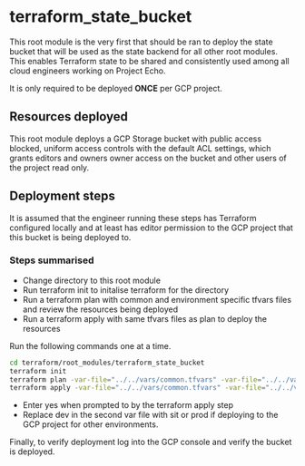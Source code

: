 # terraform_state_bucket
This root module is the very first that should be ran to deploy the state bucket that will be used as the state backend for all other root modules. This enables Terraform state to be shared and consistently used among all cloud engineers working on Project Echo.

It is only required to be deployed <b>ONCE</b> per GCP project.

## Resources deployed
This root module deploys a GCP Storage bucket with public access blocked, uniform access controls with the default ACL settings, which grants editors and owners owner access on the bucket and other users of the project read only.

## Deployment steps
It is assumed that the engineer running these steps has Terraform configured locally and at least has editor permission to the GCP project that this bucket is being deployed to.

### Steps summarised
* Change directory to this root module
* Run terraform init to initalise terraform for the directory
* Run a terraform plan with common and environment specific tfvars files and review the resources being deployed
* Run a terraform apply with same tfvars files as plan to deploy the resources

Run the following commands one at a time.

```bash
cd terraform/root_modules/terraform_state_bucket
terraform init
terraform plan -var-file="../../vars/common.tfvars" -var-file="../../vars/dev.tfvars"
terraform apply -var-file="../../vars/common.tfvars" -var-file="../../vars/dev.tfvars"
```

* Enter yes when prompted to by the terraform apply step
* Replace dev in the second var file with sit or prod if deploying to the GCP project for other environments.

Finally, to verify deployment log into the GCP console and verify the bucket is deployed.
